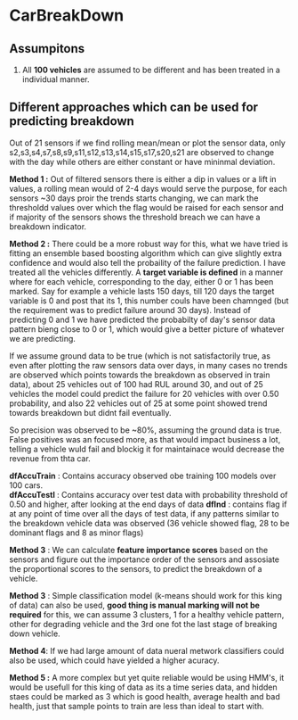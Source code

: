 # CarBreakDown
## Assumpitons 
1. All **100 vehicles** are assumed to be different and has been treated in a individual manner.

## Different approaches which can be used for predicting breakdown
Out of 21 sensors if we find rolling mean/mean or plot the sensor data, only s2,s3,s4,s7,s8,s9,s11,s12,s13,s14,s15,s17,s20,s21
are observed to change with the day while others are either constant or have mininmal deviation.

  **Method 1 :** Out of filtered sensors there is either a dip in values or a lift in values, a rolling mean would of 2-4 days would
  serve the purpose, for each sensors ~30 days proir the trends starts changing, we can mark the thresholdd values over which the
  flag would be raised for each sensor and if majority of the sensors shows the threshold breach we can have a breakdown indicator.
  
  **Method 2 :** There could be a more robust way for this, what we have tried is fitting an ensemble based boosting algorithm 
  which can give slightly extra confidence and would also tell the probaility of the failure prediction. I have treated all the
  vehicles differently. A **target variable is defined** in a manner where for each vehicle, corresponding to the day, either 0 or 1 
  has been marked. Say for example a vehicle lasts 150 days, till 120 days the target variable is 0 and post that its 1, this 
  number couls have been chamnged (but the requirement was to predict failure around 30 days). Instead of predicting 0 and 1 
  we have predicted the probabilty of day's sensor data pattern bieng close to 0 or 1, which would give a better picture of whatever
  we are predicting.
  
  If we assume ground data to be true (which is not satisfactorily true, as even after plotting the raw sensors data over days, in
  many cases no trends are observed which points towards the breakdown as observed in train data), about 25 vehicles out of 100 had
  RUL around 30, and out of 25 vehicles the model could predict the failure for 20 vehicles with over 0.50 probability, and also 22
  vehicles out of 25 at some point showed trend towards breakdown but didnt fail eventually. 
  
  So precision was observed to be ~80%, assuming the ground data is true. False positives was an focused more, as that would impact
  business a lot, telling a vehicle wuld fail and blockig it for maintainace would decrease the revenue from thta car.
  
  **dfAccuTrain** : Contains accuracy observed obe training 100 models over 100 cars.   
  **dfAccuTestl** : Contains accuracy over test data with probability threshold of 0.50 and higher, after looking 
                    at the end days of data
  **dfInd**       : contains flag if at any point of time over all the days of test data, if any patterns similar to the breakdown
                    vehicle data was observed (36 vehicle showed flag,  28 to be dominant flags and 8 as minor flags)
                    
  **Method 3** : We can calculate **feature importance scores** based on the sensors and figure out the importance order of the
  sensors and assosiate the proportional scores to the sensors, to predict the breakdown of a vehicle.
  
  **Method 3** : Simple classification model (k-means should work for this king of data) can also be used, **good thing is manual 
  marking will not be required** for this, we can assume 3 clusters, 1 for a healthy vehicle pattern, other for degrading vehicle
  and the 3rd one fot the last stage of breaking down vehicle.
  
  **Method 4**: If we had large amount of data nueral metwork classifiers could also be used, which could have yielded a higher
  acuracy.
  
  **Method 5 :** A more complex but yet quite reliable would be using HMM's, it would be usefull for this king of data as its a time
  series data, and hidden staes could be marked as 3 which is good health, average health and bad health, just that sample points to
  train are less than ideal to start with.
